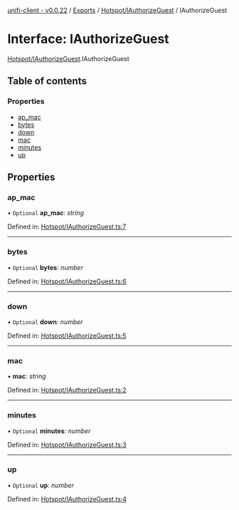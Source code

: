 [unifi-client - v0.0.22](../README.md) / [Exports](../modules.md) / [Hotspot/IAuthorizeGuest](../modules/hotspot_iauthorizeguest.md) / IAuthorizeGuest

# Interface: IAuthorizeGuest

[Hotspot/IAuthorizeGuest](../modules/hotspot_iauthorizeguest.md).IAuthorizeGuest

## Table of contents

### Properties

- [ap\_mac](hotspot_iauthorizeguest.iauthorizeguest.md#ap_mac)
- [bytes](hotspot_iauthorizeguest.iauthorizeguest.md#bytes)
- [down](hotspot_iauthorizeguest.iauthorizeguest.md#down)
- [mac](hotspot_iauthorizeguest.iauthorizeguest.md#mac)
- [minutes](hotspot_iauthorizeguest.iauthorizeguest.md#minutes)
- [up](hotspot_iauthorizeguest.iauthorizeguest.md#up)

## Properties

### ap\_mac

• `Optional` **ap\_mac**: *string*

Defined in: [Hotspot/IAuthorizeGuest.ts:7](https://github.com/thib3113/unifi-client/blob/90eb43b/src/Hotspot/IAuthorizeGuest.ts#L7)

___

### bytes

• `Optional` **bytes**: *number*

Defined in: [Hotspot/IAuthorizeGuest.ts:6](https://github.com/thib3113/unifi-client/blob/90eb43b/src/Hotspot/IAuthorizeGuest.ts#L6)

___

### down

• `Optional` **down**: *number*

Defined in: [Hotspot/IAuthorizeGuest.ts:5](https://github.com/thib3113/unifi-client/blob/90eb43b/src/Hotspot/IAuthorizeGuest.ts#L5)

___

### mac

• **mac**: *string*

Defined in: [Hotspot/IAuthorizeGuest.ts:2](https://github.com/thib3113/unifi-client/blob/90eb43b/src/Hotspot/IAuthorizeGuest.ts#L2)

___

### minutes

• `Optional` **minutes**: *number*

Defined in: [Hotspot/IAuthorizeGuest.ts:3](https://github.com/thib3113/unifi-client/blob/90eb43b/src/Hotspot/IAuthorizeGuest.ts#L3)

___

### up

• `Optional` **up**: *number*

Defined in: [Hotspot/IAuthorizeGuest.ts:4](https://github.com/thib3113/unifi-client/blob/90eb43b/src/Hotspot/IAuthorizeGuest.ts#L4)
